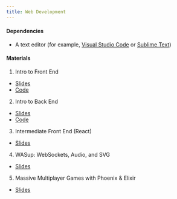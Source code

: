 ```yaml
---
title: Web Development
---
```


#### Dependencies
* A text editor (for example, [Visual Studio Code](https://code.visualstudio.com/) or [Sublime Text](http://www.sublimetext.com/3))

#### Materials
1. Intro to Front End
  * [Slides](https://slides.com/mjkaufer/frontend-web)
  * [Code](https://github.com/mjkaufer/HackGTeeny-Frontend)
2. Intro to Back End
  * [Slides](https://slides.com/mjkaufer/intro-to-backend)
  * [Code](https://github.com/mjkaufer/HackGTeeny-Backend)
3. Intermediate Front End (React)
  * [Slides](https://tja.io/hackgt5/slides)
4. WASup: WebSockets, Audio, and SVG
  * [Slides](http://slides.com/mjkaufer/wasup)
5. Massive Multiplayer Games with Phoenix & Elixir
  * [Slides](https://docs.google.com/presentation/d/1P5lbF-c6sjc9xSd88DPDi4JRIpWBkaEa1VL0smyNXhw/edit?usp=sharing)